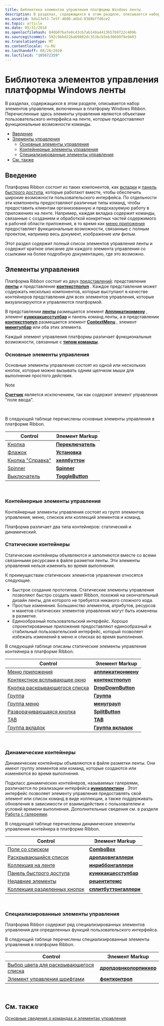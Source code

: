 ```yaml
---
title: Библиотека элементов управления платформы Windows ленты
description: В разделах, содержащихся в этом разделе, описывается набор элементов управления, включенных в платформу Windows Ribbon. Перечисленные здесь элементы управления являются объектами пользовательского интерфейса на ленте, которые предоставляют функциональные возможности команды.
ms.assetid: bda13e51-7e5f-4600-a6bd-9388bffd6ce2
ms.topic: article
ms.date: 05/31/2018
ms.openlocfilehash: 840b07bafe0c43cb7ab148a4413657b9722c409b
ms.sourcegitcommit: 592c9bbd22ba69802dc353bcb5eb30699f9e9403
ms.translationtype: MT
ms.contentlocale: ru-RU
ms.lasthandoff: 08/20/2020
ms.locfileid: "105672359"
---
```

# <a name="windows-ribbon-framework-control-library"></a>Библиотека элементов управления платформы Windows ленты

В разделах, содержащихся в этом разделе, описывается набор элементов управления, включенных в платформу Windows Ribbon. Перечисленные здесь элементы управления являются объектами пользовательского интерфейса на ленте, которые предоставляют функциональные возможности команды.

-   [Введение](#introduction)
-   [Элементы управления](#windows-ribbon-framework-control-library)
    -   [Основные элементы управления](#basic-controls)
    -   [Контейнерные элементы управления](#container-controls)
    -   [Специализированные элементы управления](#specialized-controls)
-   [См. также](#related-topics)

## <a name="introduction"></a>Введение

Платформа Ribbon состоит из таких компонентов, как [вкладки](windowsribbon-controls-tab.md) и [панель быстрого доступа](windowsribbon-controls-quickaccesstoolbar.md), которые работают вместе, чтобы обеспечить широкие возможности пользовательского интерфейса. По отдельности эти компоненты предоставляют различные типы команд, чтобы предоставить клиентам организованную и предсказуемую работу в приложениях на ленте. Например, каждая вкладка содержит команды, связанные с созданием и обработкой конкретных частей содержимого в рабочей области приложения, в то время как [меню приложения](windowsribbon-controls-applicationmenu.md) предоставляет функциональные возможности, связанные с полным проектом, например весь документ, изображение или фильм.

Этот раздел содержит полный список элементов управления ленты и содержит краткое описание для каждого элемента управления со ссылками на более подробную документацию, где это возможно.

## <a name="the-controls"></a>Элементы управления

Платформа Ribbon состоит из двух [представлений](windowsribbon-reference-elements-view.md): представление [**ленты**](windowsribbon-element-ribbon.md) и представление [**контекстпопуп**](windowsribbon-element-contextpopup.md) . Каждое представление может содержать несколько компонентов, которые выступают в качестве контейнеров представления для всех элементов управления, которые визуализируются и управляются платформой.

В представлении [**ленты**](windowsribbon-element-ribbon.md) размещается элемент [**Аппликатионмену**](windowsribbon-element-applicationmenu.md) , элемент [**куиккакцесстулбар**](windowsribbon-element-quickaccesstoolbar.md) и панель команд ленты, а в представлении [**контекстпопуп**](windowsribbon-element-contextpopup.md) размещается элемент [**ContextMenu**](windowsribbon-element-contextmenu.md) , элемент [**минитулбар**](windowsribbon-element-minitoolbar.md) или оба этих элемента.

Каждый элемент управления платформы различает функциональные возможности, связанные с [**типом команды**](/windows/desktop/api/uiribbon/ne-uiribbon-ui_commandtype).

### <a name="basic-controls"></a>Основные элементы управления

Основные элементы управления состоят из одной или нескольких кнопок, которые можно вызывать одним щелчком мыши для выполнения простого действия.

> [!Note]  
> [**Счетчик**](windowsribbon-element-spinner.md) является исключением, так как содержит элемент управления "поле ввода".

 

В следующей таблице перечислены основные элементы управления в платформе Ribbon.



| Control                                                  | Элемент Markup                                             |
|----------------------------------------------------------|------------------------------------------------------------|
| [Кнопка](windowsribbon-controls-button.md)              | [**Переключатель**](windowsribbon-element-button.md)             |
| [Флажок](windowsribbon-controls-checkbox.md)         | [**Установка**](windowsribbon-element-checkbox.md)         |
| [Кнопка "Справка"](windowsribbon-controls-helpbutton.md)     | [**хелпбуттон**](windowsribbon-element-helpbutton.md)     |
| [Spinner](windowsribbon-controls-spinner.md)            | [**Spinner**](windowsribbon-element-spinner.md)           |
| [Выключатель](windowsribbon-controls-togglebutton.md) | [**ToggleButton**](windowsribbon-element-togglebutton.md) |



 

### <a name="container-controls"></a>Контейнерные элементы управления

Контейнерные элементы управления состоят из групп элементов управления, меню, списков или коллекций элементов и команд.

Платформа различает два типа контейнеров: статический и динамический.

### <a name="static-containers"></a>Статические контейнеры

Статические контейнеры объявляются и заполняются вместе со всеми связанными ресурсами в файле разметки ленты. Эти элементы управления нельзя изменить во время выполнения.

К преимуществам статических элементов управления относятся следующие.

-   Быстрое создание прототипов. Статические элементы управления позволяют быстро создать макет Ribbon, похожий на окончательный дизайн ленты, для которого не требуется никакого сложного кода.
-   Простые изменения. Большинство элементов, атрибутов, ресурсов и макетов статических элементов управления могут быть изменены в разметке.
-   Единообразный пользовательский интерфейс. Хорошо спроектированные приложения предоставляют единообразный и стабильный пользовательский интерфейс, который позволяет избежать изменений в меню и списках во время выполнения.

В следующей таблице описаны статические элементы управления контейнера в платформе Ribbon.



| Control                                                        | Элемент Markup                                                   |
|----------------------------------------------------------------|------------------------------------------------------------------|
| [Меню приложения](windowsribbon-controls-applicationmenu.md) | [**аппликатионмену**](windowsribbon-element-applicationmenu.md) |
| [Контекстное всплывающее окно](windowsribbon-controls-contextpopup.md)       | [**контекстпопуп**](windowsribbon-element-contextpopup.md)       |
| [Кнопка раскрывающегося списка](windowsribbon-controls-dropdownbutton.md)  | [**DropDownButton**](windowsribbon-element-dropdownbutton.md)   |
| [Группа](windowsribbon-controls-group.md)                      | [**Группа**](windowsribbon-element-group.md)                     |
| [Группа меню](windowsribbon-controls-menugroup.md)             | [**менуграуп**](windowsribbon-element-menugroup.md)             |
| [Разворачивающаяся кнопка](windowsribbon-controls-splitbutton.md)         | [**SplitButton**](windowsribbon-element-splitbutton.md)         |
| [TAB](windowsribbon-controls-tab.md)                          | [**TAB**](windowsribbon-element-tab.md)                         |
| [Группа вкладок](windowsribbon-controls-tabgroup.md)               | [**Группа вкладок**](windowsribbon-element-tabgroup.md)               |



 

### <a name="dynamic-containers"></a>Динамические контейнеры

Динамические контейнеры объявляются в файле разметки ленты. Они имеют группу элементов или команд, которые создаются или изменяются во время выполнения.

Подкласс динамических контейнеров, называемых галереями, различается по реализации интерфейса [**иуиколлектион**](/windows/desktop/api/uiribbon/nn-uiribbon-iuicollection) . Этот интерфейс позволяет элементу управления предоставлять свой элемент или список команд в виде коллекции, а также поддерживать обновления в зависимости от взаимодействия с пользователем и условий времени выполнения. Дополнительные сведения см. в разделе [Работа с галереями](ribbon-controls-galleries.md).

В следующей таблице перечислены динамические элементы управления контейнера в платформе Ribbon.



| Control                                                               | Элемент Markup                                                         |
|-----------------------------------------------------------------------|------------------------------------------------------------------------|
| [Поле со списком](windowsribbon-controls-combobox.md)                      | [**ComboBox**](windowsribbon-element-combobox.md)                     |
| [Раскрывающийся список](windowsribbon-controls-dropdowngallery.md)       | [**дропдовнгаллери**](windowsribbon-element-dropdowngallery.md)       |
| [Коллекция на ленте](windowsribbon-controls-inribbongallery.md)       | [**инриббонгаллери**](windowsribbon-element-inribbongallery.md)       |
| [Панель быстрого доступа](windowsribbon-controls-quickaccesstoolbar.md) | [**куиккакцесстулбар**](windowsribbon-element-quickaccesstoolbar.md) |
| [Недавние элементы](windowsribbon-controls-recentitems.md)                | [**рецентитемс**](windowsribbon-element-recentitems.md)               |
| [Коллекция разделенных кнопок](windowsribbon-controls-splitbuttongallery.md) | [**сплитбуттонгаллери**](windowsribbon-element-splitbuttongallery.md) |



 

### <a name="specialized-controls"></a>Специализированные элементы управления

Платформа Ribbon содержит ряд специализированных элементов управления для определенных функций пользовательского интерфейса.

В следующей таблице перечислены специализированные элементы управления в платформе Ribbon.



| Control                                                                  | Элемент Markup                                                           |
|--------------------------------------------------------------------------|--------------------------------------------------------------------------|
| [Выбор цвета для раскрывающегося списка](windowsribbon-controls-dropdowncolorpicker.md) | [**дропдовнколорпиккер**](windowsribbon-element-dropdowncolorpicker.md) |
| [Элемент управления шрифтами](windowsribbon-controls-fontcontrol.md)                   | [**фонтконтрол**](windowsribbon-element-fontcontrol.md)                 |



 

## <a name="related-topics"></a>См. также

<dl> <dt>

[Основные сведения о командах и элементах управления](windowsribbon-commandscontrols.md)
</dt> </dl>

 

 